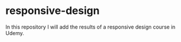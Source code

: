 # responsive-design
In this repository I will add the results of a responsive design course in Udemy.

